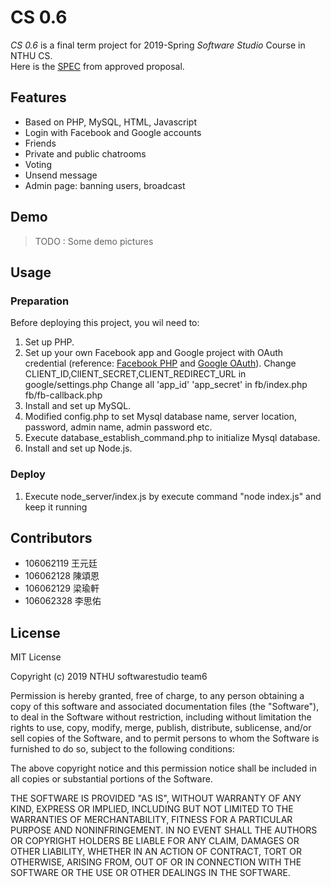 # CS 0.6

*CS 0.6* is a final term project for 2019-Spring *Software Studio* Course in NTHU CS.  
Here is the [SPEC](https://hackmd.io/eKbYWhuwT_qhxavD3OAUPQ?view) from approved proposal.  

## Features
- Based on PHP, MySQL, HTML, Javascript
- Login with Facebook and Google accounts
- Friends
- Private and public chatrooms
- Voting
- Unsend message
- Admin page: banning users, broadcast

## Demo

> TODO : Some demo pictures

## Usage

### Preparation
Before deploying this project, you wil need to:  
1. Set up PHP.
2. Set up your own Facebook app and Google project with OAuth credential
    (reference: [Facebook PHP] and [Google OAuth]).
    Change CLIENT_ID,ClIENT_SECRET,CLIENT_REDIRECT_URL in google/settings.php
    Change all 'app_id' 'app_secret' in fb/index.php fb/fb-callback.php
3. Install and set up MySQL.
4. Modified config.php to set Mysql database name, server location, password, admin name, admin password etc.
5. Execute database\_establish\_command.php to initialize Mysql database.
6. Install and set up Node.js.

### Deploy
1. Execute node\_server/index.js by execute command "node index.js" and keep it running

## Contributors

- 106062119 王元廷
- 106062128 陳頌恩
- 106062129 梁瑜軒
- 106062328 李思佑

## License
MIT License

Copyright (c) 2019 NTHU softwarestudio team6

Permission is hereby granted, free of charge, to any person obtaining a copy
of this software and associated documentation files (the "Software"), to deal
in the Software without restriction, including without limitation the rights
to use, copy, modify, merge, publish, distribute, sublicense, and/or sell
copies of the Software, and to permit persons to whom the Software is
furnished to do so, subject to the following conditions:

The above copyright notice and this permission notice shall be included in all
copies or substantial portions of the Software.

THE SOFTWARE IS PROVIDED "AS IS", WITHOUT WARRANTY OF ANY KIND, EXPRESS OR
IMPLIED, INCLUDING BUT NOT LIMITED TO THE WARRANTIES OF MERCHANTABILITY,
FITNESS FOR A PARTICULAR PURPOSE AND NONINFRINGEMENT. IN NO EVENT SHALL THE
AUTHORS OR COPYRIGHT HOLDERS BE LIABLE FOR ANY CLAIM, DAMAGES OR OTHER
LIABILITY, WHETHER IN AN ACTION OF CONTRACT, TORT OR OTHERWISE, ARISING FROM,
OUT OF OR IN CONNECTION WITH THE SOFTWARE OR THE USE OR OTHER DEALINGS IN THE
SOFTWARE.


[Facebook PHP]: https://developers.facebook.com/docs/reference/php  
[Google OAuth]: https://developers.google.com/api-client-library/php/auth/web-app#protectauthcode
